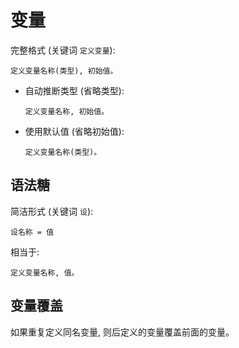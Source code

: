 # 变量

完整格式 (关键词 `定义变量`):

```
定义变量名称(类型), 初始值。
```

+ 自动推断类型 (省略类型):

  ```
  定义变量名称, 初始值。
  ```

+ 使用默认值 (省略初始值):

  ```
  定义变量名称(类型)。
  ```


## 语法糖

简洁形式 (关键词 `设`):

```
设名称 = 值
```

相当于:

```
定义变量名称, 值。
```


## 变量覆盖

如果重复定义同名变量, 则后定义的变量覆盖前面的变量。
